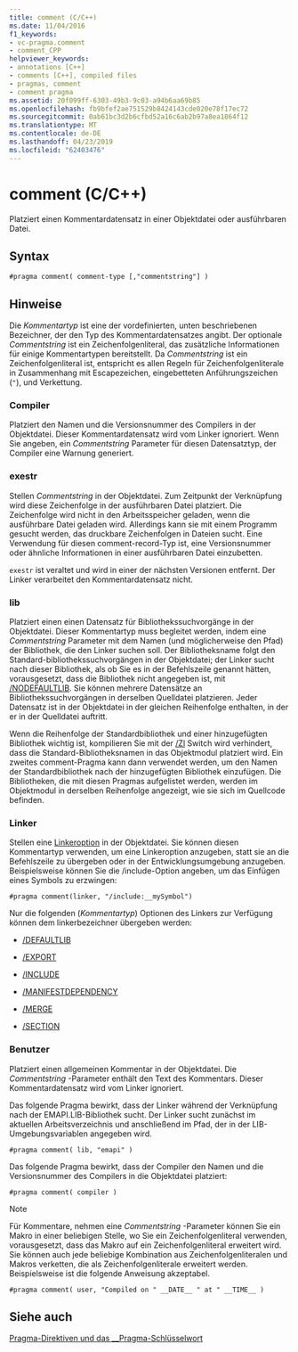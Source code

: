 ```yaml
---
title: comment (C/C++)
ms.date: 11/04/2016
f1_keywords:
- vc-pragma.comment
- comment_CPP
helpviewer_keywords:
- annotations [C++]
- comments [C++], compiled files
- pragmas, comment
- comment pragma
ms.assetid: 20f099ff-6303-49b3-9c03-a94b6aa69b85
ms.openlocfilehash: fb9bfef2ae751529b8424143cde020e78f17ec72
ms.sourcegitcommit: 0ab61bc3d2b6cfbd52a16c6ab2b97a8ea1864f12
ms.translationtype: MT
ms.contentlocale: de-DE
ms.lasthandoff: 04/23/2019
ms.locfileid: "62403476"
---
```

# <a name="comment-cc"></a>comment (C/C++)

Platziert einen Kommentardatensatz in einer Objektdatei oder ausführbaren Datei.

## <a name="syntax"></a>Syntax

```
#pragma comment( comment-type [,"commentstring"] )
```

## <a name="remarks"></a>Hinweise

Die *Kommentartyp* ist eine der vordefinierten, unten beschriebenen Bezeichner, der den Typ des Kommentardatensatzes angibt. Der optionale *Commentstring* ist ein Zeichenfolgenliteral, das zusätzliche Informationen für einige Kommentartypen bereitstellt. Da *Commentstring* ist ein Zeichenfolgenliteral ist, entspricht es allen Regeln für Zeichenfolgenliterale in Zusammenhang mit Escapezeichen, eingebetteten Anführungszeichen (`"`), und Verkettung.

### <a name="compiler"></a>Compiler

Platziert den Namen und die Versionsnummer des Compilers in der Objektdatei. Dieser Kommentardatensatz wird vom Linker ignoriert. Wenn Sie angeben, ein *Commentstring* Parameter für diesen Datensatztyp, der Compiler eine Warnung generiert.

### <a name="exestr"></a>exestr

Stellen *Commentstring* in der Objektdatei. Zum Zeitpunkt der Verknüpfung wird diese Zeichenfolge in der ausführbaren Datei platziert. Die Zeichenfolge wird nicht in den Arbeitsspeicher geladen, wenn die ausführbare Datei geladen wird. Allerdings kann sie mit einem Programm gesucht werden, das druckbare Zeichenfolgen in Dateien sucht. Eine Verwendung für diesen comment-record-Typ ist, eine Versionsnummer oder ähnliche Informationen in einer ausführbaren Datei einzubetten.

`exestr` ist veraltet und wird in einer der nächsten Versionen entfernt. Der Linker verarbeitet den Kommentardatensatz nicht.

### <a name="lib"></a>lib

Platziert einen einen Datensatz für Bibliothekssuchvorgänge in der Objektdatei. Dieser Kommentartyp muss begleitet werden, indem eine *Commentstring* Parameter mit dem Namen (und möglicherweise den Pfad) der Bibliothek, die den Linker suchen soll. Der Bibliotheksname folgt den Standard-bibliothekssuchvorgängen in der Objektdatei; der Linker sucht nach dieser Bibliothek, als ob Sie es in der Befehlszeile genannt hätten, vorausgesetzt, dass die Bibliothek nicht angegeben ist, mit [/NODEFAULTLIB](../build/reference/nodefaultlib-ignore-libraries.md). Sie können mehrere Datensätze an Bibliothekssuchvorgängen in derselben Quelldatei platzieren. Jeder Datensatz ist in der Objektdatei in der gleichen Reihenfolge enthalten, in der er in der Quelldatei auftritt.

Wenn die Reihenfolge der Standardbibliothek und einer hinzugefügten Bibliothek wichtig ist, kompilieren Sie mit der [/Zl](../build/reference/zl-omit-default-library-name.md) Switch wird verhindert, dass die Standard-Bibliotheksnamen in das Objektmodul platziert wird. Ein zweites comment-Pragma kann dann verwendet werden, um den Namen der Standardbibliothek nach der hinzugefügten Bibliothek einzufügen. Die Bibliotheken, die mit diesen Pragmas aufgelistet werden, werden im Objektmodul in derselben Reihenfolge angezeigt, wie sie sich im Quellcode befinden.

### <a name="linker"></a>Linker

Stellen eine [Linkeroption](../build/reference/linker-options.md) in der Objektdatei. Sie können diesen Kommentartyp verwenden, um eine Linkeroption anzugeben, statt sie an die Befehlszeile zu übergeben oder in der Entwicklungsumgebung anzugeben. Beispielsweise können Sie die /include-Option angeben, um das Einfügen eines Symbols zu erzwingen:

```
#pragma comment(linker, "/include:__mySymbol")
```

Nur die folgenden (*Kommentartyp*) Optionen des Linkers zur Verfügung können dem linkerbezeichner übergeben werden:

- [/DEFAULTLIB](../build/reference/defaultlib-specify-default-library.md)

- [/EXPORT](../build/reference/export-exports-a-function.md)

- [/INCLUDE](../build/reference/include-force-symbol-references.md)

- [/MANIFESTDEPENDENCY](../build/reference/manifestdependency-specify-manifest-dependencies.md)

- [/MERGE](../build/reference/merge-combine-sections.md)

- [/SECTION](../build/reference/section-specify-section-attributes.md)

### <a name="user"></a>Benutzer

Platziert einen allgemeinen Kommentar in der Objektdatei. Die *Commentstring* -Parameter enthält den Text des Kommentars. Dieser Kommentardatensatz wird vom Linker ignoriert.

Das folgende Pragma bewirkt, dass der Linker während der Verknüpfung nach der EMAPI.LIB-Bibliothek sucht. Der Linker sucht zunächst im aktuellen Arbeitsverzeichnis und anschließend im Pfad, der in der LIB-Umgebungsvariablen angegeben wird.

```
#pragma comment( lib, "emapi" )
```

Das folgende Pragma bewirkt, dass der Compiler den Namen und die Versionsnummer des Compilers in die Objektdatei platziert:

```
#pragma comment( compiler )
```

> [!NOTE]
> Für Kommentare, nehmen eine *Commentstring* -Parameter können Sie ein Makro in einer beliebigen Stelle, wo Sie ein Zeichenfolgenliteral verwenden, vorausgesetzt, dass das Makro auf ein Zeichenfolgenliteral erweitert wird. Sie können auch jede beliebige Kombination aus Zeichenfolgenliteralen und Makros verketten, die als Zeichenfolgenliterale erweitert werden. Beispielsweise ist die folgende Anweisung akzeptabel.

```
#pragma comment( user, "Compiled on " __DATE__ " at " __TIME__ )
```

## <a name="see-also"></a>Siehe auch

[Pragma-Direktiven und das __Pragma-Schlüsselwort](../preprocessor/pragma-directives-and-the-pragma-keyword.md)